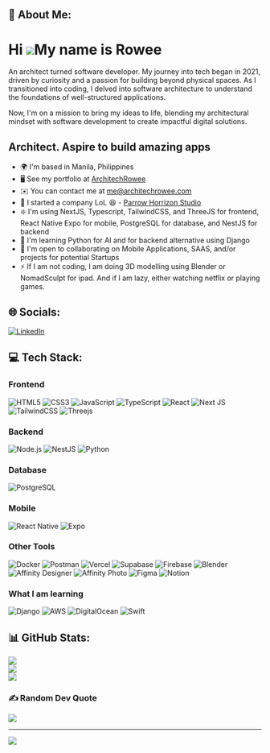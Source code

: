 ## 💫 About Me:
Hi ![](https://user-images.githubusercontent.com/18350557/176309783-0785949b-9127-417c-8b55-ab5a4333674e.gif)My name is Rowee
=============================================================================================================================

An architect turned software developer. My journey into tech began in 2021, driven by curiosity and a passion for building beyond physical spaces. As I transitioned into coding, I delved into software architecture to understand the foundations of well-structured applications.

Now, I'm on a mission to bring my ideas to life, blending my architectural mindset with software development to create impactful digital solutions.

Architect. Aspire to build amazing apps
----------------------------------------

*   🌍  I'm based in Manila, Philippines
*   🖥️  See my portfolio at [ArchitechRowee](https://architech-rowee.vercel.app)
*   ✉️  You can contact me at [me@architechrowee.com](mailto:me@architechrowee.com)
*   🚀  I started a company LoL 😆  - [Parrow Horrizon Studio](https://parrowhorrizonstudio.com)
*   ❇️  I'm using NextJS, Typescript, TailwindCSS, and ThreeJS for frontend, React Native Expo for mobile, PostgreSQL for database, and NestJS for backend
*   🧠  I'm learning Python for AI and for backend alternative using Django
*   🤝  I'm open to collaborating on Mobile Applications, SAAS, and/or projects for potential Startups
*   ⚡  If I am not coding, I am doing 3D modelling using Blender or NomadSculpt for ipad. And if I am lazy, either watching netflix or playing games.


## 🌐 Socials:
[![LinkedIn](https://img.shields.io/badge/LinkedIn-0077B5?style=for-the-badge&logo=linkedin&logoColor=white)](https://linkedin.com/in/https://www.linkedin.com/in/roweeapor/)


<!-- [![Discord](https://img.shields.io/badge/Discord-%237289DA.svg?logo=discord&logoColor=white)](https://discord.gg/www.discordapp.com/users/764334976640483329) -->


## 💻 Tech Stack:

### Frontend
![HTML5](https://img.shields.io/badge/html5-%23E34F26.svg?style=for-the-badge&logo=html5&logoColor=white) 
![CSS3](https://img.shields.io/badge/css3-%231572B6.svg?style=for-the-badge&logo=css3&logoColor=white) 
![JavaScript](https://img.shields.io/badge/javascript-%23323330.svg?style=for-the-badge&logo=javascript&logoColor=%23F7DF1E) 
![TypeScript](https://img.shields.io/badge/typescript-%23007ACC.svg?style=for-the-badge&logo=typescript&logoColor=white) 
![React](https://img.shields.io/badge/react-%2320232a.svg?style=for-the-badge&logo=react&logoColor=%2361DAFB) 
![Next JS](https://img.shields.io/badge/Next-black?style=for-the-badge&logo=next.js&logoColor=white) 
![TailwindCSS](https://img.shields.io/badge/Tailwind_CSS-38B2AC?style=for-the-badge&logo=tailwind-css&logoColor=white) 
![Threejs](https://img.shields.io/badge/threejs-black?style=for-the-badge&logo=three.js&logoColor=white)

### Backend
![Node.js](https://img.shields.io/badge/node.js-339933?style=for-the-badge&logo=nodedotjs&logoColor=white)
![NestJS](https://img.shields.io/badge/nestjs-%23E0234E.svg?style=for-the-badge&logo=nestjs&logoColor=white)
![Python](https://img.shields.io/badge/python-3670A0?style=for-the-badge&logo=python&logoColor=ffdd54)

### Database
![PostgreSQL](https://img.shields.io/badge/PostgreSQL-%2331575C.svg?style=for-the-badge&logo=postgresql&logoColor=white)

### Mobile
![React Native](https://img.shields.io/badge/react_native-%2320232a.svg?style=for-the-badge&logo=react&logoColor=%2361DAFB) 
![Expo](https://img.shields.io/badge/expo-1C1E24?style=for-the-badge&logo=expo&logoColor=#D04A37)

### Other Tools
![Docker](https://img.shields.io/badge/Docker-%232496ED.svg?style=for-the-badge&logo=docker&logoColor=white)
![Postman](https://img.shields.io/badge/Postman-FF6C37?style=for-the-badge&logo=postman&logoColor=white) 
![Vercel](https://img.shields.io/badge/vercel-%23000000.svg?style=for-the-badge&logo=vercel&logoColor=white) 
![Supabase](https://img.shields.io/badge/Supabase-%23007A33.svg?style=for-the-badge&logo=supabase&logoColor=white)
![Firebase](https://img.shields.io/badge/firebase-%23039BE5.svg?style=for-the-badge&logo=firebase) 
![Blender](https://img.shields.io/badge/blender-%23F5792A.svg?style=for-the-badge&logo=blender&logoColor=white) 
![Affinity Designer](https://img.shields.io/badge/affinitydesginer-%231B72BE.svg?style=for-the-badge&logo=affinity-designer&logoColor=white) 
![Affinity Photo](https://img.shields.io/badge/affinityphoto-%237E4DD2.svg?style=for-the-badge&logo=affinity-photo&logoColor=white) 
![Figma](https://img.shields.io/badge/figma-%23F24E1E.svg?style=for-the-badge&logo=figma&logoColor=white) 
![Notion](https://img.shields.io/badge/Notion-%23000000.svg?style=for-the-badge&logo=notion&logoColor=white)

### What I am learning
![Django](https://img.shields.io/badge/django-%23092E20.svg?style=for-the-badge&logo=django&logoColor=white) 
![AWS](https://img.shields.io/badge/AWS-%23FF9900.svg?style=for-the-badge&logo=amazon-aws&logoColor=white)
![DigitalOcean](https://img.shields.io/badge/DigitalOcean-%230170FF.svg?style=for-the-badge&logo=digitalocean&logoColor=white)
![Swift](https://img.shields.io/badge/swift-FA7343?style=for-the-badge&logo=swift&logoColor=white)


<!-- 
![AWS](https://img.shields.io/badge/AWS-%23FF9900.svg?style=for-the-badge&logo=amazon-aws&logoColor=white) 
![Google Cloud](https://img.shields.io/badge/Google%20Cloud-%234285F4.svg?style=for-the-badge&logo=google-cloud&logoColor=white) -->


## 📊 GitHub Stats:
![](https://github-readme-stats.vercel.app/api?username=Rowee13&theme=react&hide_border=true&include_all_commits=false&count_private=true)<br/>
![](https://github-readme-streak-stats.herokuapp.com/?user=Rowee13&theme=react&hide_border=true)<br/>
![](https://github-readme-stats.vercel.app/api/top-langs/?username=Rowee13&theme=react&hide_border=true&include_all_commits=false&count_private=true&layout=compact)

### ✍️ Random Dev Quote
![](https://quotes-github-readme.vercel.app/api?type=horizontal&theme=radical)

---
[![](https://visitcount.itsvg.in/api?id=Rowee13&icon=0&color=0)](https://visitcount.itsvg.in)

<!-- Proudly created with GPRM ( https://gprm.itsvg.in ) -->
